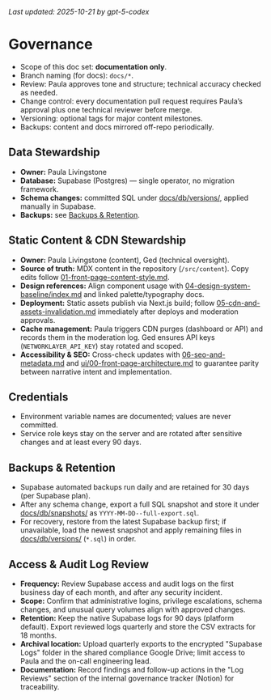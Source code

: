 _Last updated: 2025-10-21 by gpt-5-codex_

# Governance

- Scope of this doc set: **documentation only**.
- Branch naming (for docs): `docs/*`.
- Review: Paula approves tone and structure; technical accuracy checked as needed.
- Change control: every documentation pull request requires Paula’s approval plus one technical reviewer before merge.
- Versioning: optional tags for major content milestones.
- Backups: content and docs mirrored off-repo periodically.

## Data Stewardship

- **Owner:** Paula Livingstone
- **Database:** Supabase (Postgres) — single operator, no migration framework.
- **Schema changes:** committed SQL under [docs/db/versions/](./db/versions/), applied manually in Supabase.
- **Backups:** see [Backups & Retention](#backups--retention).

## Static Content & CDN Stewardship

- **Owner:** Paula Livingstone (content), Ged (technical oversight).
- **Source of truth:** MDX content in the repository (`/src/content`). Copy edits follow [01-front-page-content-style.md](./ui/01-front-page-content-style.md).
- **Design references:** Align component usage with [04-design-system-baseline/index.md](./04-design-system-baseline/index.md) and linked palette/typography docs.
- **Deployment:** Static assets publish via Next.js build; follow [05-cdn-and-assets-invalidation.md](./05-cdn-and-assets-invalidation.md) immediately after deploys and moderation approvals.
- **Cache management:** Paula triggers CDN purges (dashboard or API) and records them in the moderation log. Ged ensures API keys (`NETWORKLAYER_API_KEY`) stay rotated and scoped.
- **Accessibility & SEO:** Cross-check updates with [06-seo-and-metadata.md](./06-seo-and-metadata.md) and [ui/00-front-page-architecture.md](./ui/00-front-page-architecture.md) to guarantee parity between narrative intent and implementation.

## Credentials

- Environment variable names are documented; values are never committed.
- Service role keys stay on the server and are rotated after sensitive changes and at least every 90 days.

## Backups & Retention

- Supabase automated backups run daily and are retained for 30 days (per Supabase plan).
- After any schema change, export a full SQL snapshot and store it under [docs/db/snapshots/](./db/snapshots/) as `YYYY-MM-DD--full-export.sql`.
- For recovery, restore from the latest Supabase backup first; if unavailable, load the newest snapshot and apply remaining files in [docs/db/versions/](./db/versions/) (`*.sql`) in order.

## Access & Audit Log Review

- **Frequency:** Review Supabase access and audit logs on the first business day of each month, and after any security incident.
- **Scope:** Confirm that administrative logins, privilege escalations, schema changes, and unusual query volumes align with approved changes.
- **Retention:** Keep the native Supabase logs for 90 days (platform default). Export reviewed logs quarterly and store the CSV extracts for 18 months.
- **Archival location:** Upload quarterly exports to the encrypted "Supabase Logs" folder in the shared compliance Google Drive; limit access to Paula and the on-call engineering lead.
- **Documentation:** Record findings and follow-up actions in the "Log Reviews" section of the internal governance tracker (Notion) for traceability.
